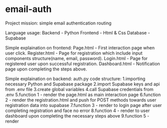 # email-auth
Project mission: simple email authentication routing

Language usage:
Backend - Python
Frontend - Html & Css
Database - Supabase

Simple explaination on frontend:
Page.html - First interaction page when user click.
Register.html - Page for registration which include input components structure(name, email, password).
Login.html - Page for registered user upon successful registration.
Dashboard.html - Notification page upon completing the steps above.

Simple explaination on backend:
auth.py code structure:
  1.importing necessary Python and Supabase package
  2.import Supabase keys and api from .env file
  3.create global variables
  4.call Supabase credentials from .env
  5.function 1 - render the page.html as main interaction page
  6.function 2 - render the registration.html and push for POST methods towards user registration data into supabase
  7.function 3 - render to login page after user completing registration and face no error
  8.function 4 - render to user dashboard upon completing the necessary steps above
  9.function 5 - render 



